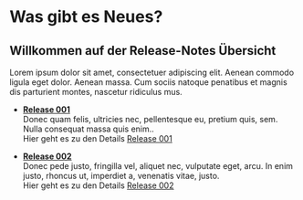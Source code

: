 # Was gibt es Neues?

## Willkommen auf der Release-Notes Übersicht
Lorem ipsum dolor sit amet, consectetuer adipiscing elit. Aenean commodo ligula eget dolor. Aenean massa. Cum sociis natoque penatibus et magnis dis parturient montes, nascetur ridiculus mus.

- **[Release 001](Release_001/)** <br>
Donec quam felis, ultricies nec, pellentesque eu, pretium quis, sem. Nulla consequat massa quis enim.. <br>
Hier geht es zu den Details [Release 001](Release_001/)

- **[Release 002](Release_002/)** <br>
Donec pede justo, fringilla vel, aliquet nec, vulputate eget, arcu. In enim justo, rhoncus ut, imperdiet a, venenatis vitae, justo. <br>
Hier geht es zu den Details [Release 002](Release_002/)

